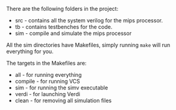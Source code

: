 There are the following folders in the project:
  - src - contains all the system verilog for the mips processor.
  - tb  - contains testbenches for the code.
  - sim - compile and simulate the mips processor


All the sim directories have Makefiles, simply running `make` will run everything for you.

The targets in the Makefiles are:
  - all     - for running everything
  - compile - for running VCS
  - sim     - for running the simv executable
  - verdi   - for launching Verdi
  - clean   - for removing all simulation files
